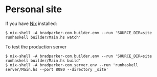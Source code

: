 # Personal site

If you have [Nix](https://nixos.org/nix) installed:

```
$ nix-shell -A bradparker-com.builder.env --run 'SOURCE_DIR=site runhaskell builder/Main.hs watch'
```

To test the production server

```
$ nix-shell -A bradparker-com.builder.env --run 'SOURCE_DIR=site runhaskell builder/Main.hs build'
$ nix-shell -A bradparker-com.server.env --run 'runhaskell server/Main.hs --port 8080 --directory _site'
```

